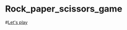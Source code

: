# Rock_paper_scissors_game
#[Let's play](https://christinematta.github.io/Rock_paper_scissors_game/index.html)

